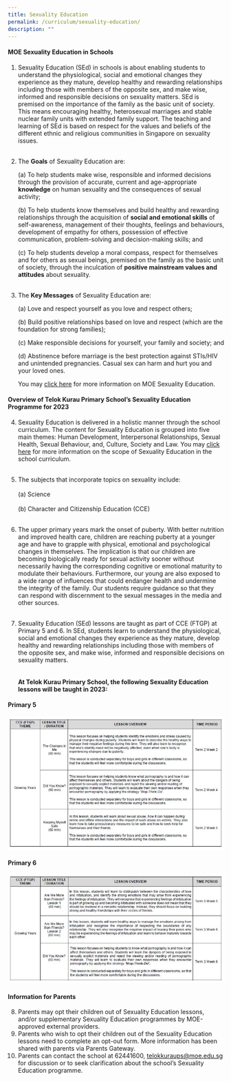 ```yaml
---
title: Sexuality Education
permalink: /curriculum/sexuality-education/
description: ""
---
```

#### **MOE Sexuality Education in Schools**
1.	Sexuality Education (SEd) in schools is about enabling students to understand the physiological, social and emotional changes they experience as they mature, develop healthy and rewarding relationships including those with members of the opposite sex, and make wise, informed and responsible decisions on sexuality matters. SEd is premised on the importance of the family as the basic unit of society. This means encouraging healthy, heterosexual marriages and stable nuclear family units with extended family support. The teaching and learning of SEd is based on respect for the values and beliefs of the different ethnic and religious communities in Singapore on sexuality issues.<br><br>
      
2. The **Goals** of Sexuality Education are:

	(a) To help students make wise, responsible and informed decisions through the provision of accurate, current and age-appropriate **knowledge** on human sexuality and the consequences of sexual activity;

	(b) To help students know themselves and build healthy and rewarding relationships through the acquisition of **social and emotional skills** of self-awareness, management of their thoughts, feelings and behaviours, development of empathy for others, possession of effective communication, problem-solving and decision-making skills; and

	(c) To help students develop a moral compass, respect for themselves and for others as sexual beings, premised on the family as the basic unit of society, through the inculcation of **positive mainstream values and attitudes** about sexuality. <br><br>

3. The **Key Messages** of Sexuality Education are:
	
	(a) Love and respect yourself as you love and respect others;
	
	(b) Build positive relationships based on love and respect (which are the foundation for strong families);
	
	(c) Make responsible decisions for yourself, your family and society; and
	
	(d) Abstinence before marriage is the best protection against STIs/HIV and unintended pregnancies. Casual sex can harm and hurt you and your loved ones.
	
	You may [click here](https://go.gov.sg/moe-sexuality-education) for more information on MOE Sexuality Education. 

#### **Overview of Telok Kurau Primary School’s Sexuality Education Programme for 2023**

4.	Sexuality Education is delivered in a holistic manner through the school curriculum. The content for Sexuality Education is grouped into five main themes: Human Development, Interpersonal Relationships, Sexual Health, Sexual Behaviour, and, Culture, Society and Law. You may [click here](https://go.gov.sg/moe-sexuality-education-scope) for more information on the scope of Sexuality Education in the school curriculum.<br><br>

5.	The subjects that incorporate topics on sexuality include:<br><br>
	(a)	Science<br><br>
	(b) Character and Citizenship Education (CCE)<br><br>

6.	The upper primary years mark the onset of puberty. With better nutrition and improved health care, children are reaching puberty at a younger age and have to grapple with physical, emotional and psychological changes in themselves. The implication is that our children are becoming biologically ready for sexual activity sooner without necessarily having the corresponding cognitive or emotional maturity to modulate their behaviours. Furthermore, our young are also exposed to a wide range of influences that could endanger health and undermine the integrity of the family. Our students require guidance so that they can respond with discernment to the sexual messages in the media and other sources.<br><br>

7.	Sexuality Education (SEd) lessons are taught as part of CCE (FTGP) at Primary 5 and 6. In SEd, students learn to understand the physiological, social and emotional changes they experience as they mature, develop healthy and rewarding relationships including those with members of the opposite sex, and make wise, informed and responsible decisions on sexuality matters.<br><br><br>**At Telok Kurau Primary School, the following Sexuality Education lessons will be taught in 2023:**

#### Primary 5
![](/images/Curriculum/SEd/P5-SEd.jpg)

#### Primary 6
![](/images/Curriculum/SEd/P6-SEd.jpg)

#### Information for Parents

8.	Parents may opt their children out of Sexuality Education lessons, and/or supplementary Sexuality Education programmes by MOE-approved external providers. 
9.	Parents who wish to opt their children out of the Sexuality Education lessons need to complete an opt-out form. More information has been shared with parents via Parents Gateway.
10.	Parents can contact the school at 62441600, telokkuraups@moe.edu.sg for discussion or to seek clarification about the school’s Sexuality Education programme.